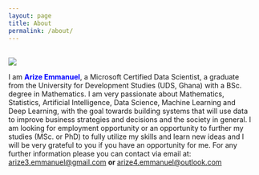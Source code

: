 ```yaml
---
layout: page
title: About
permalink: /about/
---
```

<br style="margin-top:10px">
<div class="w3-card  w3-border-blue w3-round-jumbo">

 <div class="w3-left w3-margin-right" style="width:10%">
          <img  class="w3-circle" src="{{"assets/images/arize.jpg"| relative_url}}">
</div>
<p style='margin-right:20px'  class="w3-twothird w3-container">
I am <b style="color:blue;">Arize Emmanuel</b>, a Microsoft Certified Data Scientist, a graduate from the University for Development Studies (UDS, Ghana) with a BSc. degree in Mathematics. I am very passionate about Mathematics, Statistics, Artificial Intelligence, Data Science, Machine Learning and Deep Learning, with the goal towards building systems that will use data to improve business strategies and decisions and the society in general. I am looking for employment opportunity or an opportunity to further my studies (MSc. or PhD) to fully utilize my skills and learn new ideas and I will be very grateful to you if you have an opportunity for me. For any further information please you can contact via email at:
<br>
<a href="mailto:arize2.emmanuel@gmail.com"> arize3.emmanuel@gmail.com</a> <b>or </b>
<a href="mailto:arize.emmanuel@outlook.com"> arize4.emmanuel@outlook.com</a>
</p>
